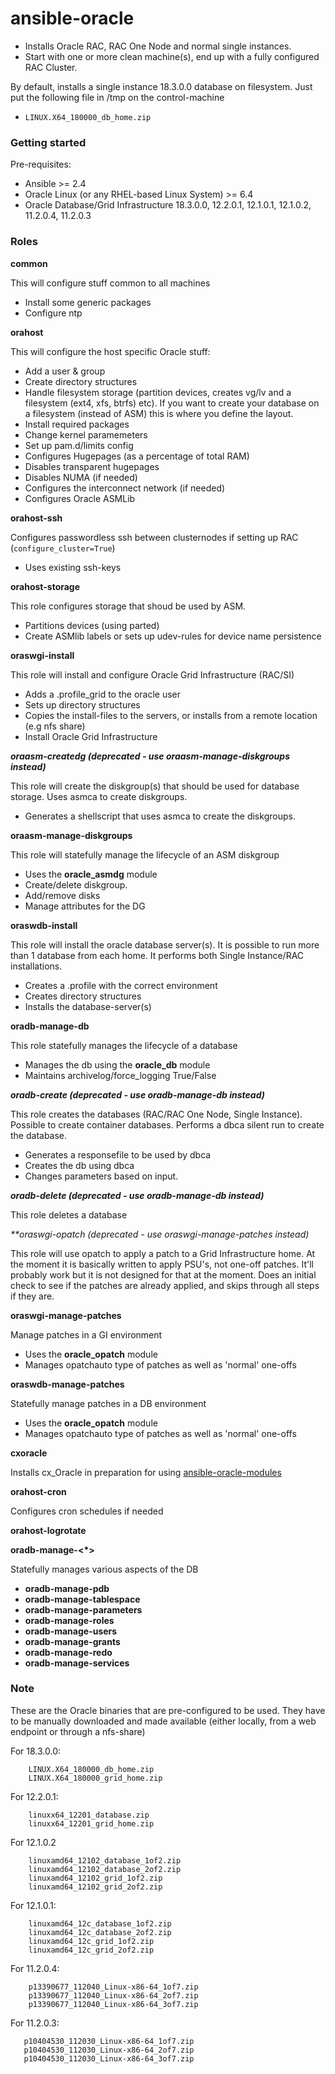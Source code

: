 # ansible-oracle

- Installs Oracle RAC, RAC One Node and normal single instances.
- Start with one or more clean machine(s), end up with a fully configured RAC Cluster.


By default, installs a single instance 18.3.0.0 database on filesystem. Just put the following file in /tmp on the control-machine

- `LINUX.X64_180000_db_home.zip`



### Getting started

Pre-requisites:

- Ansible >= 2.4
- Oracle Linux (or any RHEL-based Linux System) >= 6.4
- Oracle Database/Grid Infrastructure 18.3.0.0, 12.2.0.1, 12.1.0.1, 12.1.0.2, 11.2.0.4, 11.2.0.3


### Roles

**common**

This will configure stuff common to all machines
- Install some generic packages
- Configure ntp


**orahost**

This will configure the host specific Oracle stuff:
- Add a user & group
- Create directory structures
- Handle filesystem storage (partition devices, creates vg/lv and a filesystem (ext4, xfs, btrfs) etc). If you want to create your database on a filesystem (instead of ASM) this is where you define the layout.
- Install required packages
- Change kernel paramemeters
- Set up pam.d/limits config
- Configures Hugepages (as a percentage of total RAM)
- Disables transparent hugepages
- Disables NUMA (if needed)
- Configures the interconnect network (if needed)
- Configures Oracle ASMLib


**orahost-ssh**

Configures passwordless ssh between clusternodes if setting up RAC (`configure_cluster=True`)
- Uses existing ssh-keys


**orahost-storage**

This role configures storage that shoud be used by ASM.
- Partitions devices (using parted)
- Create ASMlib labels or sets up udev-rules for device name persistence


**oraswgi-install**

This role will install and configure Oracle Grid Infrastructure (RAC/SI)
- Adds a .profile_grid to the oracle user
- Sets up directory structures
- Copies the install-files to the servers, or installs from a remote location (e.g nfs share)
- Install Oracle Grid Infrastructure


_**oraasm-createdg (deprecated - use oraasm-manage-diskgroups instead)**_

This role will create the diskgroup(s) that should be used for database storage. Uses asmca to create diskgroups.
- Generates a shellscript that uses asmca to create the diskgroups.

**oraasm-manage-diskgroups**

This role will statefully manage the lifecycle of an ASM diskgroup
- Uses the **oracle_asmdg** module
- Create/delete diskgroup.
- Add/remove disks
- Manage attributes for the DG

**oraswdb-install**

This role will install the oracle database server(s). It is possible to run more than 1 database from each home. It performs both Single Instance/RAC installations.
- Creates a .profile with the correct environment
- Creates directory structures
- Installs the database-server(s)


**oradb-manage-db**

This role statefully manages the lifecycle of a database
- Manages the db using the **oracle_db** module
- Maintains archivelog/force_logging True/False


_**oradb-create (deprecated - use oradb-manage-db instead)**_

This role creates the databases (RAC/RAC One Node, Single Instance). Possible to create container databases. Performs a dbca silent run to create the database.
- Generates a responsefile to be used by dbca
- Creates the db using dbca
- Changes parameters based on input.


_**oradb-delete (deprecated - use oradb-manage-db instead)**_

This role deletes a database


_**oraswgi-opatch (deprecated - use oraswgi-manage-patches instead)_

This role will use opatch to apply a patch to a Grid Infrastructure home. At the moment it is basically written to apply PSU's, not one-off patches. It'll probably work but it is not designed for that at the moment.
Does an initial check to see if the patches are already applied, and skips through all steps if they are.

**oraswgi-manage-patches**

Manage patches in a GI environment
- Uses the **oracle_opatch** module
- Manages opatchauto type of patches as well as 'normal' one-offs

**oraswdb-manage-patches**

Statefully manage patches in a DB environment
- Uses the **oracle_opatch** module
- Manages opatchauto type of patches as well as 'normal' one-offs


**cxoracle**

Installs cx_Oracle in preparation for using [ansible-oracle-modules](https://github.com/oravirt/ansible-oracle-module)


**orahost-cron**

Configures cron schedules if needed


**orahost-logrotate**


**oradb-manage-<*>**

Statefully manages various aspects of the DB
- **oradb-manage-pdb** 
- **oradb-manage-tablespace**
- **oradb-manage-parameters**
- **oradb-manage-roles**
- **oradb-manage-users**
- **oradb-manage-grants**
- **oradb-manage-redo**
- **oradb-manage-services**



### Note

These are the Oracle binaries that are pre-configured to be used. They have to be manually downloaded and made available (either locally, from a web endpoint or through a nfs-share)

For 18.3.0.0:
```
    LINUX.X64_180000_db_home.zip
    LINUX.X64_180000_grid_home.zip
 ```


For 12.2.0.1:
```
    linuxx64_12201_database.zip
    linuxx64_12201_grid_home.zip
 ```

For 12.1.0.2
```
    linuxamd64_12102_database_1of2.zip
    linuxamd64_12102_database_2of2.zip
    linuxamd64_12102_grid_1of2.zip
    linuxamd64_12102_grid_2of2.zip
 ```

For 12.1.0.1:
```
    linuxamd64_12c_database_1of2.zip
    linuxamd64_12c_database_2of2.zip
    linuxamd64_12c_grid_1of2.zip
    linuxamd64_12c_grid_2of2.zip
 ```

For 11.2.0.4:
```
    p13390677_112040_Linux-x86-64_1of7.zip
    p13390677_112040_Linux-x86-64_2of7.zip
    p13390677_112040_Linux-x86-64_3of7.zip
 ```

 For 11.2.0.3:
 ```
    p10404530_112030_Linux-x86-64_1of7.zip
    p10404530_112030_Linux-x86-64_2of7.zip
    p10404530_112030_Linux-x86-64_3of7.zip
 ```
